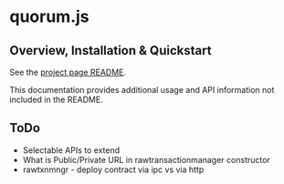 # quorum.js

## Overview, Installation & Quickstart
See the [project page README](https://github.com/jpmorganchase/quorum.js). 

This documentation provides additional usage and API information not included in the README.


## ToDo
* Selectable APIs to extend
* What is Public/Private URL in rawtransactionmanager constructor
* rawtxnmngr - deploy contract via ipc vs via http
